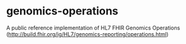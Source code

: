 # genomics-operations
A public reference implementation of HL7 FHIR Genomics Operations (http://build.fhir.org/ig/HL7/genomics-reporting/operations.html)
